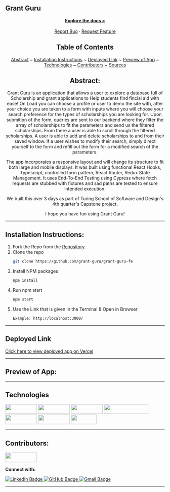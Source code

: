 ## Grant Guru
  <p align="center">
    <a href="https://github.com/grant-guru/grant-guru-fe"><strong>Explore the docs »</strong></a>
    <br />
    <br />
    <a href="https://github.com/grant-guru/grant-guru-fe/issues">Report Bug</a>
    ·
    <a href="https://github.com/grant-guru/grant-guru-fe/issues">Request Feature</a>
  </p>

</div>

<div align="center">

## Table of Contents

[Abstract](#abstract) ~
[Installation Instructions](#installation-instructions) ~
[Deployed Link](#deployed-link) ~
[Preview of App](#preview-of-app) ~
[Technologies](#technologies) ~
[Contributors](#contributors) ~
[Sources](#sources)

</div>

<div align="center">

## Abstract:

[//]: <> (Briefly describe what you built and its features. What problem is the app solving? How does this application solve that problem?)

Grant Guru  is an application that allows a user to explore a database full of Scholarship and grant applications to Help students find fincial aid with ease!  On Load you can choose a profile or user to demo the site with, after your choice you are taken to a form with inputs where you will choose your search preference for the types of scholarships you are looking for.  Upon submition of the form, queries are sent to our backend where they filter the array of scholarships to fit the parameters and send us the filtered scholarships.  From there a user is able to scroll through the filtered scholarships.  A user is able to add and delete scholarships to and from their saved window.  If a user wishes to modify their search, simply direct yourself to the form and refill out the form for a modified search of the parameters. 

The app incorporates a responsive layout and will change its structure to fit both large and mobile displays. It was built using functional React Hooks, Typescript, controlled form pattern, React Router, Redux State Management. It uses End-To-End Testing using Cypress where fetch requests are stubbed with fixtures and sad paths are tested to ensure intended execution. 

We built this over 3 days as part of Turing School of Software and Design's 4th quarter's Capstone project.

I hope you have fun using Grant Guru!

 
  
</div>

---

## Installation Instructions:

[//]: <> (What steps does a person have to take to get your app cloned down and running?)

1. Fork the Repo from the [Repository](https://github.com/grant-guru/grant-guru-fe)
2. Clone the repo
   ```sh
   git clone https://github.com/grant-guru/grant-guru-fe
   ```
3. Install NPM packages
   ```sh
   npm install
   ```
4. Run npm start
   ```sh
   npm start
   ```
5. Use the Link that is given in the Terminal & Open in Browser
   ```sh
   Example: http://localhost:3000/
   ```

---
  
## Deployed Link

[Click here to view deployed app on Vercel]()

---

## Preview of App:
[//]: <> (Provide ONE gif or screenshot of your application - choose the "coolest" piece of functionality to show off.)



  

---

## Technologies

<div>
  <img src="https://img.shields.io/badge/TS-Typescript-blue" width="100" height="30" >
  <img src="https://img.shields.io/badge/RDX-Redux-orange" width="100" height="30">
  <img src="https://img.shields.io/badge/-react-333333?logo=react&style=for-the-badge" width="100" height="30"/>
  <img src="https://img.shields.io/badge/-react%20router-f44250?logo=react%20router&logoColor=white&style=for-the-badge" width="140" height="30"/>
  <img src="https://img.shields.io/badge/-cypress-007780?logo=cypress&logoColor=white&style=for-the-badge" width="100" height="30"/>
  <img src="https://img.shields.io/badge/-CSS3-315780?logo=css3&style=for-the-badge" width="100" height="30"/>
  <img src="https://img.shields.io/badge/-npm-c12127?logo=npm&logoColor=white&style=for-the-badge" width="80"  height="30"/>
</div>

---

## Contributors:

[//]: <> (Who worked on this application? Link to their GitHubs.)

<div>
  <img src="https://img.shields.io/badge/Reid%20Poole-Front--End-orange" height="30" width="100">
  <p><strong>Connect with:</strong></p>
  <a href="https://www.linkedin.com/in/reid-poole/"> 
    <img src="https://img.shields.io/badge/LinkedIn-blue?style=for-the-badge&logo=linkedin&logoColor=white" alt="LinkedIn Badge"/>
  </a>
  <a href="https://github.com/rpoole444">
    <img src="https://img.shields.io/badge/-github-black?style=for-the-badge&logo=github&logoColor=white" alt="GitHub Badge">
  </a>
  <a href="mailto: poole.reid@gmail.com">
    <img src="https://img.shields.io/badge/-gmail-red?style=for-the-badge&logo=gmail&logoColor=white" alt="Gmail Badge">
  </a>

---
